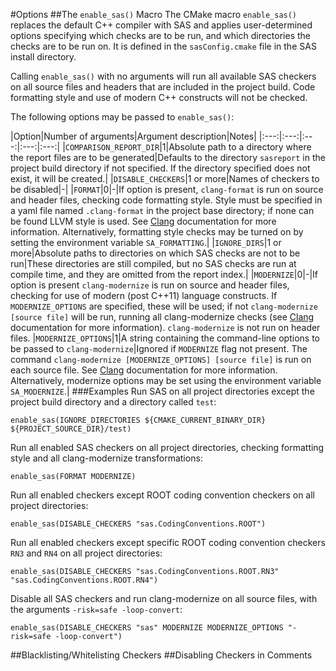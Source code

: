 #Options
##The `enable_sas()` Macro
The CMake macro `enable_sas()` replaces the default C++ compiler with SAS and applies user-determined options specifying which checks are to be run, and which directories the checks are to be run on. It is defined in the `sasConfig.cmake` file in the SAS install directory.

Calling `enable_sas()` with no arguments will run all available SAS checkers on all source files and headers that are included in the project build. Code formatting style and use of modern C++ constructs will not be checked.

The following options may be passed to `enable_sas()`:

|Option|Number of arguments|Argument description|Notes|
|:---:|:---:|:---:|:---:|:---:|
|`COMPARISON_REPORT_DIR`|1|Absolute path to a directory where the report files are to be generated|Defaults to the directory `sasreport` in the project build directory if not specified. If the directory specified does not exist, it will be created.|
|`DISABLE_CHECKERS`|1 or more|Names of checkers to be disabled|\-|
|`FORMAT`|0|\-|If option is present, `clang-format` is run on source and header files, checking code formatting style. Style must be specified in a yaml file named `.clang-format` in the project base directory; if none can be found LLVM style is used. See [Clang](http://clang.llvm.org/docs/ClangFormat.html) documentation for more information. Alternatively, formatting style checks may be turned on by setting the environment variable `SA_FORMATTING`.|
|`IGNORE_DIRS`|1 or more|Absolute paths to directories on which SAS checks are not to be run|These directories are still compiled, but no SAS checks are run at compile time, and they are omitted from the report index.|
|`MODERNIZE`|0|\-|If option is present `clang-modernize` is run on source and header files, checking for use of modern (post C++11) language constructs. If `MODERNIZE_OPTIONS` are specified, these will be used; if not `clang-modernize [source file]` will be run, running all clang-modernize checks (see [Clang](http://manpages.ubuntu.com/manpages/trusty/man1/clang-modernize-3.4.1.html) documentation for more information). `clang-modernize` is not run on header files.
|`MODERNIZE_OPTIONS`|1|A string containing the command-line options to be passed to `clang-modernize`|Ignored if `MODERNIZE` flag not present. The command `clang-modernize [MODERNIZE_OPTIONS] [source file]` is run on each source file. See [Clang](http://manpages.ubuntu.com/manpages/trusty/man1/clang-modernize-3.4.1.html) documentation for more information. Alternatively, modernize options may be set using the environment variable `SA_MODERNIZE`.|
###Examples
Run SAS on all project directories except the project build directory and a directory called `test`:
```
enable_sas(IGNORE_DIRECTORIES ${CMAKE_CURRENT_BINARY_DIR} ${PROJECT_SOURCE_DIR}/test)
```
Run all enabled SAS checkers on all project directories, checking formatting style and all clang-modernize transformations:
```
enable_sas(FORMAT MODERNIZE)
```
Run all enabled checkers except ROOT coding convention checkers on all project directories:
```
enable_sas(DISABLE_CHECKERS "sas.CodingConventions.ROOT")
```
Run all enabled checkers except specific ROOT coding convention checkers `RN3` and `RN4` on all project directories:
```
enable_sas(DISABLE_CHECKERS "sas.CodingConventions.ROOT.RN3" "sas.CodingConventions.ROOT.RN4")
```
Disable all SAS checkers and run clang-modernize on all source files, with the arguments `-risk=safe -loop-convert`:
```
enable_sas(DISABLE_CHECKERS "sas" MODERNIZE MODERNIZE_OPTIONS "-risk=safe -loop-convert")
```
##Blacklisting/Whitelisting Checkers
##Disabling Checkers in Comments